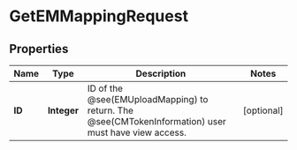 

# GetEMMappingRequest


## Properties

| Name | Type | Description | Notes |
|------------ | ------------- | ------------- | -------------|
|**ID** | **Integer** | ID of the @see(EMUploadMapping) to return.  The @see(CMTokenInformation) user must have view access. |  [optional] |



